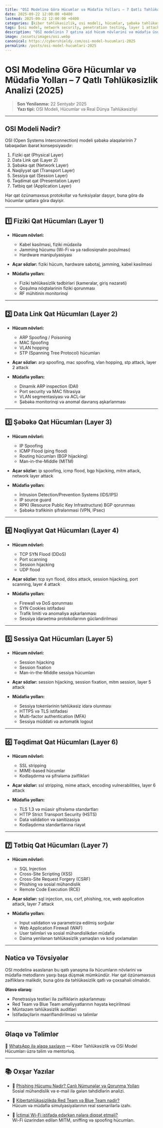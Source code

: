 ```yaml
---
title: "OSI Modelinə Görə Hücumlar və Müdafiə Yolları – 7 Qatlı Təhlükəsizlik Analizi (2025)"
date: 2025-09-22 12:00:00 +0400
lastmod: 2025-09-22 12:00:00 +0400
categories: [kiber təhlükəsizlik, osi modeli, hücumlar, şəbəkə təhlükəsizliyi]
tags: [osi model, network security, penetration testing, layer 1 attack, layer 2 attack, layer 3 attack, layer 4 attack, layer 5 attack, layer 6 attack, layer 7 attack, ddos, man in the middle, arp spoofing, session hijacking, sql injection, xss, phishing, cyber attacks, cybersecurity 2025]
description: "OSI modelinin 7 qatına aid hücum növlərini və müdafiə üsullarını dərindən öyrənin. Şəbəkə hücumları, protokol zəiflikləri, tətbiqetmə qatındakı XSS, SQL Injection və sosial mühəndislik taktikaları ilə bağlı ən son təhlil."
image: /assets/images/osi.webp
canonical: https://cybershieldy.com/osi-model-hucumlari-2025
permalink: /posts/osi-model-hucumlari-2025
---
```


# OSI Modelinə Görə Hücumlar və Müdafiə Yolları – 7 Qatlı Təhlükəsizlik Analizi (2025)

> **Son Yenilənmə:** 22 Sentyabr 2025  
> **Yazı tipi:** OSI Modeli, Hücumlar və Real Dünya Təhlükəsizliyi  

---

## OSI Modeli Nədir?

OSI (Open Systems Interconnection) modeli şəbəkə əlaqələrinin 7 təbəqədən ibarət konsepsiyasıdır:

1. Fiziki qat (Physical Layer)  
2. Data Link qat (Layer 2)  
3. Şəbəkə qat (Network Layer)  
4. Nəqliyyat qat (Transport Layer)  
5. Sessiya qat (Session Layer)  
6. Təqdimat qat (Presentation Layer)  
7. Tətbiq qat (Application Layer)  

Hər qat özünəməxsus protokollar və funksiyalar daşıyır, buna görə də hücumlar qatlara görə dəyişir.

---

## 1️⃣ Fiziki Qat Hücumları (Layer 1)

- **Hücum növləri:**  
  - Kabel kəsilməsi, fiziki müdaxilə  
  - Jamming hücumu (Wi-Fi və ya radiosiqnalın pozulması)  
  - Hardware manipulyasiyası  

- **Açar sözlər:** fiziki hücum, hardware sabotaj, jamming, kabel kəsilməsi

- **Müdafiə yolları:**  
  - Fiziki təhlükəsizlik tədbirləri (kameralar, giriş nəzarəti)  
  - Qoşulma nöqtələrinin fiziki qorunması  
  - RF mühitinin monitorinqi  

---

## 2️⃣ Data Link Qat Hücumları (Layer 2)

- **Hücum növləri:**  
  - ARP Spoofing / Poisoning  
  - MAC Spoofing  
  - VLAN hopping  
  - STP (Spanning Tree Protocol) hücumları  

- **Açar sözlər:** arp spoofing, mac spoofing, vlan hopping, stp attack, layer 2 attack

- **Müdafiə yolları:**  
  - Dinamik ARP inspection (DAI)  
  - Port security və MAC filtrasiya  
  - VLAN segmentasiyası və ACL-lər  
  - Şəbəkə monitorinqi və anomal davranış aşkarlanması  

---

## 3️⃣ Şəbəkə Qat Hücumları (Layer 3)

- **Hücum növləri:**  
  - IP Spoofing  
  - ICMP Flood (ping flood)  
  - Routing hücumları (BGP hijacking)  
  - Man-in-the-Middle (MITM)  

- **Açar sözlər:** ip spoofing, icmp flood, bgp hijacking, mitm attack, network layer attack

- **Müdafiə yolları:**  
  - İntrusion Detection/Prevention Systems (IDS/IPS)  
  - IP source guard  
  - RPKI (Resource Public Key Infrastructure) BGP qorunması  
  - Şəbəkə trafikinin şifrələnməsi (VPN, IPsec)  

---

## 4️⃣ Nəqliyyat Qat Hücumları (Layer 4)

- **Hücum növləri:**  
  - TCP SYN Flood (DDoS)  
  - Port scanning  
  - Session hijacking  
  - UDP flood  

- **Açar sözlər:** tcp syn flood, ddos attack, session hijacking, port scanning, layer 4 attack

- **Müdafiə yolları:**  
  - Firewall və DoS qorunması  
  - SYN Cookies istifadəsi  
  - Trafik limiti və anomaliya aşkarlanması  
  - Sessiya idarəetmə protokollarının gücləndirilməsi  

---

## 5️⃣ Sessiya Qat Hücumları (Layer 5)

- **Hücum növləri:**  
  - Session hijacking  
  - Session fixation  
  - Man-in-the-Middle sessiya hücumları  

- **Açar sözlər:** session hijacking, session fixation, mitm session, layer 5 attack

- **Müdafiə yolları:**  
  - Sessiya tokenlərinin təhlükəsiz idarə olunması  
  - HTTPS və TLS istifadəsi  
  - Multi-factor authentication (MFA)  
  - Sessiya müddəti və avtomatik logout  

---

## 6️⃣ Təqdimat Qat Hücumları (Layer 6)

- **Hücum növləri:**  
  - SSL stripping  
  - MIME-based hücumlar  
  - Kodlaşdırma və şifrələmə zəiflikləri  

- **Açar sözlər:** ssl stripping, mime attack, encoding vulnerabilities, layer 6 attack

- **Müdafiə yolları:**  
  - TLS 1.3 və müasir şifrələmə standartları  
  - HTTP Strict Transport Security (HSTS)  
  - Data validation və sanitizasiya  
  - Kodlaşdırma standartlarına riayət  

---

## 7️⃣ Tətbiq Qat Hücumları (Layer 7)

- **Hücum növləri:**  
  - SQL Injection  
  - Cross-Site Scripting (XSS)  
  - Cross-Site Request Forgery (CSRF)  
  - Phishing və sosial mühəndislik  
  - Remote Code Execution (RCE)  

- **Açar sözlər:** sql injection, xss, csrf, phishing, rce, web application attack, layer 7 attack

- **Müdafiə yolları:**  
  - Input validation və parametrizə edilmiş sorğular  
  - Web Application Firewall (WAF)  
  - User təlimləri və sosial mühəndislikdən müdafiə  
  - Daima yenilənən təhlükəsizlik yamaqları və kod yoxlamaları  

---

## Nəticə və Tövsiyələr

OSI modelinə əsaslanan bu qatlı yanaşma ilə hücumların növlərini və müdafiə metodlarını yaxşı başa düşmək mümkündür. Hər qat özünəməxsus zəifliklərə malikdir, buna görə də təhlükəsizlik qatlı və çoxsahəli olmalıdır.

**Əlavə olaraq:**

- Penetrasiya testləri ilə zəifliklərin aşkarlanması  
- Red Team və Blue Team əməliyyatlarının həyata keçirilməsi  
- Müntəzəm təhlükəsizlik auditləri  
- İstifadəçilərin maarifləndirilməsi və təlimlər  

---

## Əlaqə və Təlimlər

📲 [WhatsApp ilə əlaqə saxlayın](https://wa.me/994555182523?text=Salam%2C%20OSI%20modeli%20hücumlar%C4%B1%20v%C9%99%20təhlükəsizlik%20d%C9%99rsl%C9%99ri%20il%C9%99%20maraqlan%C4%B1ram.) — Kiber Təhlükəsizlik və OSI Model Hücumları üzrə təlim və mentorluq.

---

<!-- Strukturlaşdırılmış məlumat (SEO – JSON-LD) -->

<script type="application/ld+json">
{
  "@context": "https://schema.org",
  "@type": "Article",
  "headline": "OSI Modelinə Görə Hücumlar və Müdafiə Yolları – 7 Qatlı Təhlükəsizlik Analizi (2025)",
  "description": "OSI modelinin 7 qatına aid hücum növlərini və müdafiə üsullarını dərindən öyrənin. Şəbəkə hücumları, protokol zəiflikləri, tətbiqetmə qatındakı XSS, SQL Injection və sosial mühəndislik taktikaları ilə bağlı ən son təhlil.",
  "image": "https://cybershieldy.com/assets/images/osi.webp",
  "author": {
    "@type": "Person",
    "name": "CyberShieldy"
  },
  "publisher": {
    "@type": "Organization",
    "name": "CyberShieldy",
    "logo": {
      "@type": "ImageObject",
      "url": "https://cybershieldy.com/assets/images/logo.png"
    }
  },
  "datePublished": "2025-09-22T12:00:00+04:00",
  "dateModified": "2025-09-22T12:00:00+04:00",
  "mainEntityOfPage": {
    "@type": "WebPage",
    "@id": "https://cybershieldy.com/osi-model-hucumlari-2025"
  }
}
</script>

## 📚 Oxşar Yazılar

- 🔐 [Phishing Hücumu Nədir? Canlı Nümunələr və Qorunma Yolları](https://cybershieldy.com/posts/sosial-mühəndislik)  
  Sosial mühəndislik və e-mail ilə gələn təhdidlərin analizi.

- 🥷 [Kibertəhlükəsizlikdə Red Team və Blue Team nədir?](https://cybershieldy.com/posts/red-team-vs-blue-team)  
  Hücum və müdafiə simulyasiyalarının real ssenarilərlə izahı.

- 📶 [İctimai Wi-Fi istifadə edərkən nələrə diqqət etməli?](https://cybershieldy.com/posts/wifi-hucumlari)  
  Wi-Fi üzərindən edilən MITM, sniffing və spoofing hücumları.

